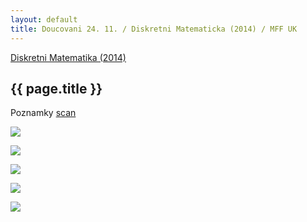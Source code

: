 ```yaml
---
layout: default
title: Doucovani 24. 11. / Diskretni Matematicka (2014) / MFF UK
---
```


[Diskretni Matematika (2014)](../2014-diskretni-matematika.html)

## {{ page.title }}

<style>
img {
    max-width: 60em;
}
</style>


Poznamky [scan](http://notes.drive.ondrejsika.com/mff/2014/diskretni-matematika-doucovani/2014-11-24.pdf)


![](http://notes.drive.ondrejsika.com/mff/2014/diskretni-matematika-doucovani/2014-11-24/1.jpg)

![](http://notes.drive.ondrejsika.com/mff/2014/diskretni-matematika-doucovani/2014-11-24/2.jpg)

![](http://notes.drive.ondrejsika.com/mff/2014/diskretni-matematika-doucovani/2014-11-24/3.jpg)

![](http://notes.drive.ondrejsika.com/mff/2014/diskretni-matematika-doucovani/2014-11-24/4.jpg)

![](http://notes.drive.ondrejsika.com/mff/2014/diskretni-matematika-doucovani/2014-11-24/5.jpg)
